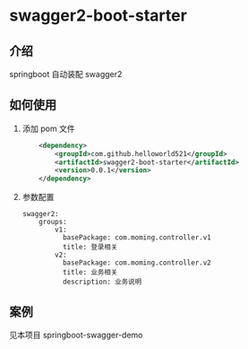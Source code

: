 # swagger2-boot-starter

## 介绍
springboot 自动装配 swagger2

## 如何使用
1. 添加 pom 文件
    ```xml
        <dependency>
            <groupId>com.github.helloworld521</groupId>
            <artifactId>swagger2-boot-starter</artifactId>
            <version>0.0.1</version>
        </dependency>
    ```
2. 参数配置
    ```properties
    swagger2:
        groups:
            v1:
              basePackage: com.moming.controller.v1
              title: 登录相关
            v2:
              basePackage: com.moming.controller.v2
              title: 业务相关
              description: 业务说明
    ```

## 案例
见本项目 springboot-swagger-demo

